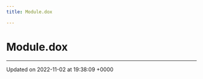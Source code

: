 ```yaml
---
title: Module.dox

---
```


# Module.dox








-------------------------------

Updated on 2022-11-02 at 19:38:09 +0000
